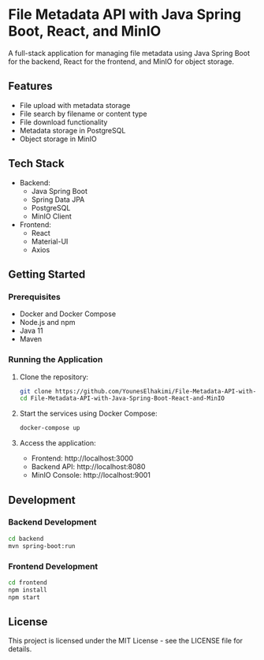 # File Metadata API with Java Spring Boot, React, and MinIO

A full-stack application for managing file metadata using Java Spring Boot for the backend, React for the frontend, and MinIO for object storage.

## Features

- File upload with metadata storage
- File search by filename or content type
- File download functionality
- Metadata storage in PostgreSQL
- Object storage in MinIO

## Tech Stack

- Backend:
  - Java Spring Boot
  - Spring Data JPA
  - PostgreSQL
  - MinIO Client
- Frontend:
  - React
  - Material-UI
  - Axios

## Getting Started

### Prerequisites

- Docker and Docker Compose
- Node.js and npm
- Java 11
- Maven

### Running the Application

1. Clone the repository:
   ```bash
   git clone https://github.com/YounesElhakimi/File-Metadata-API-with-Java-Spring-Boot-React-and-MinIO.git
   cd File-Metadata-API-with-Java-Spring-Boot-React-and-MinIO
   ```

2. Start the services using Docker Compose:
   ```bash
   docker-compose up
   ```

3. Access the application:
   - Frontend: http://localhost:3000
   - Backend API: http://localhost:8080
   - MinIO Console: http://localhost:9001

## Development

### Backend Development

```bash
cd backend
mvn spring-boot:run
```

### Frontend Development

```bash
cd frontend
npm install
npm start
```

## License

This project is licensed under the MIT License - see the LICENSE file for details.